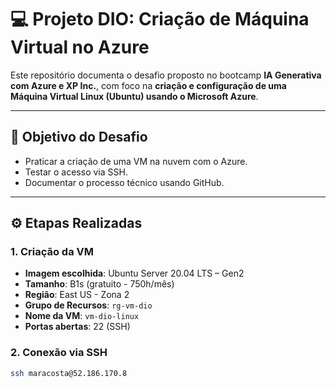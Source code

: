 # 💻 Projeto DIO: Criação de Máquina Virtual no Azure

Este repositório documenta o desafio proposto no bootcamp **IA Generativa com Azure e XP Inc.**, com foco na **criação e configuração de uma Máquina Virtual Linux (Ubuntu) usando o Microsoft Azure**.

---

## 🧠 Objetivo do Desafio

- Praticar a criação de uma VM na nuvem com o Azure.
- Testar o acesso via SSH.
- Documentar o processo técnico usando GitHub.

---

## ⚙️ Etapas Realizadas

### 1. Criação da VM

- **Imagem escolhida**: Ubuntu Server 20.04 LTS – Gen2
- **Tamanho**: B1s (gratuito - 750h/mês)
- **Região**: East US - Zona 2
- **Grupo de Recursos**: `rg-vm-dio`
- **Nome da VM**: `vm-dio-linux`
- **Portas abertas**: 22 (SSH)

### 2. Conexão via SSH

```bash
ssh maracosta@52.186.170.8
